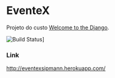 EventeX
=======

Projeto do custo [Welcome to the Django](http://welcometothedjango.com.br/).

![[Build Status](https://travis-ci.org/sipmann/wttd.png)](https://travis-ci.org/sipmann/wttd)]

### Link
http://eventexsipmann.herokuapp.com/
